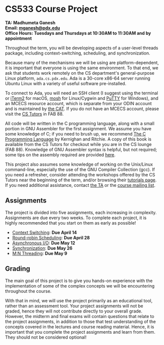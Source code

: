 # CS533 Course Project  
**TA: Madhumeta Ganesh**  
**Email: mganesh@pdx.edu**  
**Office Hours: Tuesdays and Thursdays at 10:30AM to 11:30AM and by appointment**  

Throughout the term, you will be developing aspects of a user-level threads package, including context-switching, scheduling, and synchronization.

Because many of the mechanisms we will be using are platform-dependent, it is important that everyone is using the same environment. To that end, we ask that students work remotely on the CS department's general-purpose Linux platform, `ada.cs.pdx.edu`. Ada is a 30-core x86-64 server running Ubuntu Linux with a variety of useful software pre-installed.

To connect to Ada, you will need an SSH client (I suggest using the terminal or [iTerm2](https://iterm2.com) for macOS, [mosh](https://mosh.mit.edu/) for Linux/Cygwin and [PuTTY](http://www.chiark.greenend.org.uk/~sgtatham/putty/) for Windows), and an MCECS resource account, which is separate from your ODIN account and is maintained by [the CAT](http://cat.pdx.edu/). If you do not have an MCECS account, please visit the [CS Tutors](http://cat.pdx.edu/tutors.html) in FAB 88.

All code will be written in the C programming language, along with a small portion in GNU Assembler for the first assignment. We assume you have some knowledge of C; if you need to brush up, we recommend [The C Programming Language](http://en.wikipedia.org/wiki/The_C_Programming_Language) by Kernighan and Ritchie. A copy of this book is available from the CS Tutors for checkout while you are in the CS lounge (FAB 88). Knowledge of GNU Assembler syntax is helpful, but not required; some tips on the assembly required are provided [here](http://web.cecs.pdx.edu/~walpole/class/cs533/spring2017/project/project/assign1/asm_hints.md).

This project also assumes some knowledge of working on the Unix/Linux command-line, especially the use of the GNU Compiler Collection (gcc). If you need a refresher, consider attending the workshops offered by the CS Tutors near the beginning of the term, and/or browsing their [tutorials page](http://cat.pdx.edu/tutors/tutorials.html). If you need additional assistance, contact [the TA](http://web.cecs.pdx.edu/~walpole/class/cs533/spring2017/project/) or the [course mailing list](https://mailhost.cecs.pdx.edu/mailman/listinfo/cs533).

## Assignments

The project is divided into five assignments, each increasing in complexity. Assignments are due every two weeks. To complete each project, it is highly recommended that you start on them as early as possible!

* [Context Switching](https://github.com/madhu-ganesh/CS533-Operating-Systems/tree/master/Assignment_1): **Due April 14**
* [Round-robin Scheduling](https://github.com/madhu-ganesh/CS533-Operating-Systems/tree/master/Assignment_2): **Due April 28**
* [Asynchronous I/O](https://github.com/madhu-ganesh/CS533-Operating-Systems/tree/master/Assignment_3): **Due May 12**
* [Synchronization](https://github.com/madhu-ganesh/CS533-Operating-Systems/tree/master/Assignment_4): **Due May 26**
* [M:N Threading](https://github.com/madhu-ganesh/CS533-Operating-Systems/tree/master/Assignment_5): **Due May 9**

## Grading

The main goal of this project is to give you hands-on experience with the implementation of some of the complex concepts we will be encountering throughout the course.

With that in mind, we will use the project primarily as an educational tool, rather than an assessment tool. Your project assignments will not be graded, hence they will not contribute directly to your overall grade. However, the midterm and final exams will contain questions that relate to the project assignments, in addition to those that test understanding of the concepts covered in the lectures and course reading material. Hence, it is important that you complete the project assignments and learn from them. They should not be considered optional!
